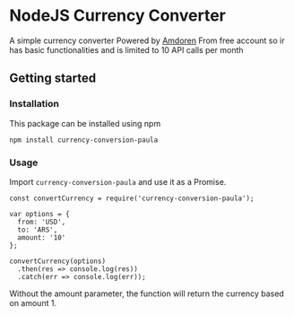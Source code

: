 # NodeJS Currency Converter

A simple currency converter Powered by [Amdoren](https://www.amdoren.com)
From free account so ir has basic functionalities and is limited to 10 API calls per month

## Getting started

### Installation
This package can be installed using npm

```
npm install currency-conversion-paula
```

### Usage
Import `currency-conversion-paula` and use it as a Promise.

```
const convertCurrency = require('currency-conversion-paula');

var options = {
  from: 'USD',
  to: 'ARS',
  amount: '10'
};

convertCurrency(options)
  .then(res => console.log(res))
  .catch(err => console.log(err));

```

Without the amount parameter, the function will return the currency based on amount 1. 
